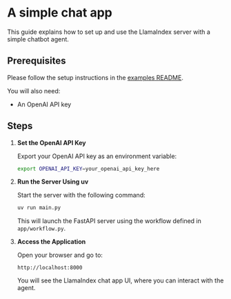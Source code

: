 # A simple chat app

This guide explains how to set up and use the LlamaIndex server with a simple chatbot agent.

## Prerequisites

Please follow the setup instructions in the [examples README](../README.md).

You will also need:
- An OpenAI API key

## Steps

1. **Set the OpenAI API Key**

   Export your OpenAI API key as an environment variable:

   ```sh
   export OPENAI_API_KEY=your_openai_api_key_here
   ```

2. **Run the Server Using uv**

   Start the server with the following command:

   ```sh
   uv run main.py
   ```

   This will launch the FastAPI server using the workflow defined in `app/workflow.py`.

3. **Access the Application**

   Open your browser and go to:

   ```
   http://localhost:8000
   ```

   You will see the LlamaIndex chat app UI, where you can interact with the agent.